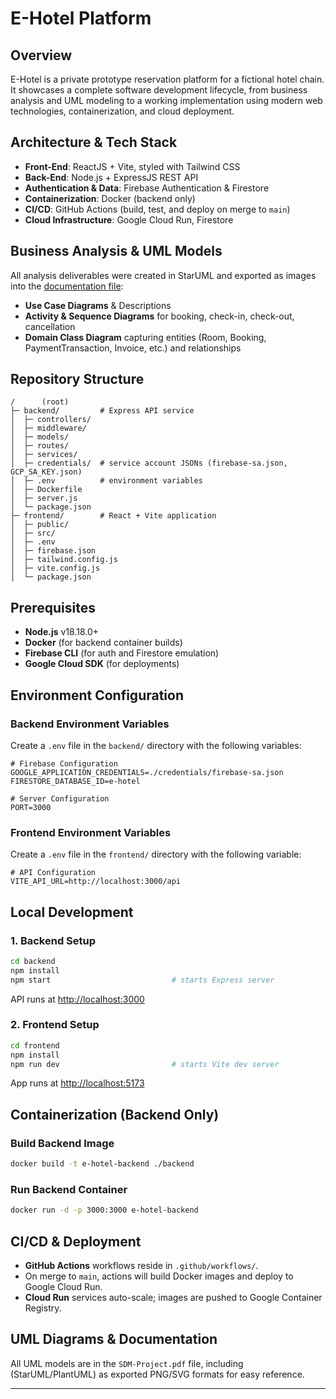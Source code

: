 # E-Hotel Platform

## Overview

E-Hotel is a private prototype reservation platform for a fictional hotel chain. It showcases a complete software development lifecycle, from business analysis and UML modeling to a working implementation using modern web technologies, containerization, and cloud deployment.

## Architecture & Tech Stack

- **Front-End**: ReactJS + Vite, styled with Tailwind CSS
- **Back-End**: Node.js + ExpressJS REST API
- **Authentication & Data**: Firebase Authentication & Firestore
- **Containerization**: Docker (backend only)
- **CI/CD**: GitHub Actions (build, test, and deploy on merge to `main`)
- **Cloud Infrastructure**: Google Cloud Run, Firestore

## Business Analysis & UML Models

All analysis deliverables were created in StarUML and exported as images into the [documentation file](SDM-Project.pdf):

- **Use Case Diagrams** & Descriptions
- **Activity & Sequence Diagrams** for booking, check-in, check-out, cancellation
- **Domain Class Diagram** capturing entities (Room, Booking, PaymentTransaction, Invoice, etc.) and relationships

## Repository Structure

```
/      (root)
├─ backend/         # Express API service
│  ├─ controllers/
│  ├─ middleware/
│  ├─ models/
│  ├─ routes/
│  ├─ services/
│  ├─ credentials/  # service account JSONs (firebase-sa.json, GCP_SA_KEY.json)
│  ├─ .env          # environment variables
│  ├─ Dockerfile
│  ├─ server.js
│  └─ package.json
├─ frontend/        # React + Vite application
│  ├─ public/
│  ├─ src/
│  ├─ .env
│  ├─ firebase.json
│  ├─ tailwind.config.js
│  ├─ vite.config.js
│  └─ package.json
```

## Prerequisites

- **Node.js** v18.18.0+
- **Docker** (for backend container builds)
- **Firebase CLI** (for auth and Firestore emulation)
- **Google Cloud SDK** (for deployments)

## Environment Configuration

### Backend Environment Variables

Create a `.env` file in the `backend/` directory with the following variables:

```env
# Firebase Configuration
GOOGLE_APPLICATION_CREDENTIALS=./credentials/firebase-sa.json
FIRESTORE_DATABASE_ID=e-hotel

# Server Configuration
PORT=3000
```

### Frontend Environment Variables

Create a `.env` file in the `frontend/` directory with the following variable:

```env
# API Configuration
VITE_API_URL=http://localhost:3000/api
```

## Local Development

### 1. Backend Setup

```bash
cd backend
npm install
npm start                           # starts Express server
```

API runs at [http://localhost:3000](http://localhost:3000)

### 2. Frontend Setup

```bash
cd frontend
npm install
npm run dev                         # starts Vite dev server
```

App runs at [http://localhost:5173](http://localhost:5173)

## Containerization (Backend Only)

### Build Backend Image

```bash
docker build -t e-hotel-backend ./backend
```

### Run Backend Container

```bash
docker run -d -p 3000:3000 e-hotel-backend
```

## CI/CD & Deployment

- **GitHub Actions** workflows reside in `.github/workflows/`.
- On merge to `main`, actions will build Docker images and deploy to Google Cloud Run.
- **Cloud Run** services auto-scale; images are pushed to Google Container Registry.

## UML Diagrams & Documentation

All UML models are in the `SDM-Project.pdf` file, including (StarUML/PlantUML) as exported PNG/SVG formats for easy reference.

---
